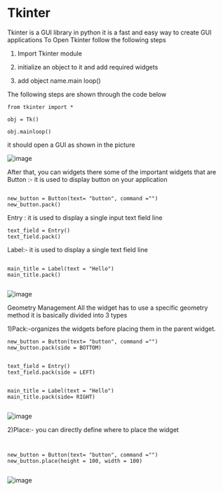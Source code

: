 # Tkinter


Tkinter is a GUI library in python it is a fast and easy way to create GUI applications
To Open Tkinter follow the following steps

1.	Import Tkinter module

2.	initialize an object to it and add required widgets

3.	add object name.main loop()

The following steps are shown through the code below
```
from tkinter import *

obj = Tk()

obj.mainloop()

```


it should open a GUI as shown in the picture


![image](https://user-images.githubusercontent.com/66876387/136183422-9346f077-c2f4-4025-a49b-676f09f5a3f0.png)

After that, you can widgets there some of the important widgets that are
Button :- it is used to display button on your application


```

new_button = Button(text= "button", command ="")
new_button.pack()

```

Entry : it is used to display a single input text field line 

```
text_field = Entry()
text_field.pack()

```


Label:- it is used to display a single  text field line

```

main_title = Label(text = "Hello")
main_title.pack()


```


![image](https://user-images.githubusercontent.com/66876387/136183985-568c533d-3541-47e8-9f14-b920e11a8d97.png)

Geometry Management
All the widget has to use a specific geometry method it is basically divided into 3 types

1)Pack:-organizes the widgets before placing them in the parent widget.

```
new_button = Button(text= "button", command ="")
new_button.pack(side = BOTTOM)


text_field = Entry()
text_field.pack(side = LEFT)


main_title = Label(text = "Hello")
main_title.pack(side= RIGHT)


```


![image](https://user-images.githubusercontent.com/66876387/136184459-f006afbe-005b-4241-8490-eb0cf75bcf75.png)

2)Place:- you can directly define where to place the widget

```


new_button = Button(text= "button", command ="")
new_button.place(height = 100, width = 100)


```


![image](https://user-images.githubusercontent.com/66876387/136184631-036a143a-f4f2-4f86-b35f-ff4adaffe1a5.png)
